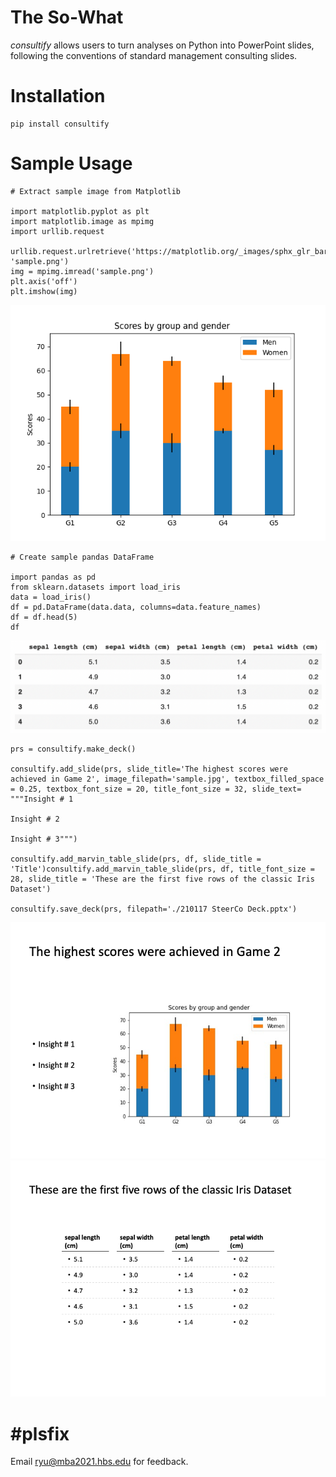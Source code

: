 # The So-What
*consultify* allows users to turn analyses on Python into PowerPoint slides, following the conventions of standard management consulting slides.

# Installation
```
pip install consultify
```

# Sample Usage
```
# Extract sample image from Matplotlib

import matplotlib.pyplot as plt
import matplotlib.image as mpimg
import urllib.request 

urllib.request.urlretrieve('https://matplotlib.org/_images/sphx_glr_bar_stacked_001.png', 'sample.png')
img = mpimg.imread('sample.png')
plt.axis('off')
plt.imshow(img)
```
![Matplotlib sample](./screenshots/sample.png?raw=true)


```
# Create sample pandas DataFrame

import pandas as pd
from sklearn.datasets import load_iris
data = load_iris()
df = pd.DataFrame(data.data, columns=data.feature_names)
df = df.head(5)
df
```
![Iris DataFrame](./screenshots/iris_dataframe.png?raw=true)

```
prs = consultify.make_deck()

consultify.add_slide(prs, slide_title='The highest scores were achieved in Game 2', image_filepath='sample.jpg', textbox_filled_space = 0.25, textbox_font_size = 20, title_font_size = 32, slide_text=
"""Insight # 1

Insight # 2

Insight # 3""")

consultify.add_marvin_table_slide(prs, df, slide_title = 'Title')consultify.add_marvin_table_slide(prs, df, title_font_size = 28, slide_title = 'These are the first five rows of the classic Iris Dataset')

consultify.save_deck(prs, filepath='./210117 SteerCo Deck.pptx')
```
![Output Slide 1](./screenshots/Slide1.png?raw=true)
![Output Slide 2](./screenshots/Slide2.png?raw=true)

# #plsfix
Email ryu@mba2021.hbs.edu for feedback.